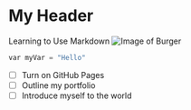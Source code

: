 # My Header
Learning to Use Markdown
![Image of Burger](https://www.thecookierookie.com/wp-content/uploads/2023/04/featured-stovetop-burgers-recipe.jpg)
```python
var myVar = "Hello"
```
- [ ] Turn on GitHub Pages
- [ ] Outline my portfolio
- [ ] Introduce myself to the world
